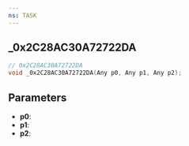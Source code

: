 ```yaml
---
ns: TASK
---
```

## _0x2C28AC30A72722DA

```c
// 0x2C28AC30A72722DA
void _0x2C28AC30A72722DA(Any p0, Any p1, Any p2);
```

## Parameters
* **p0**:
* **p1**:
* **p2**:
